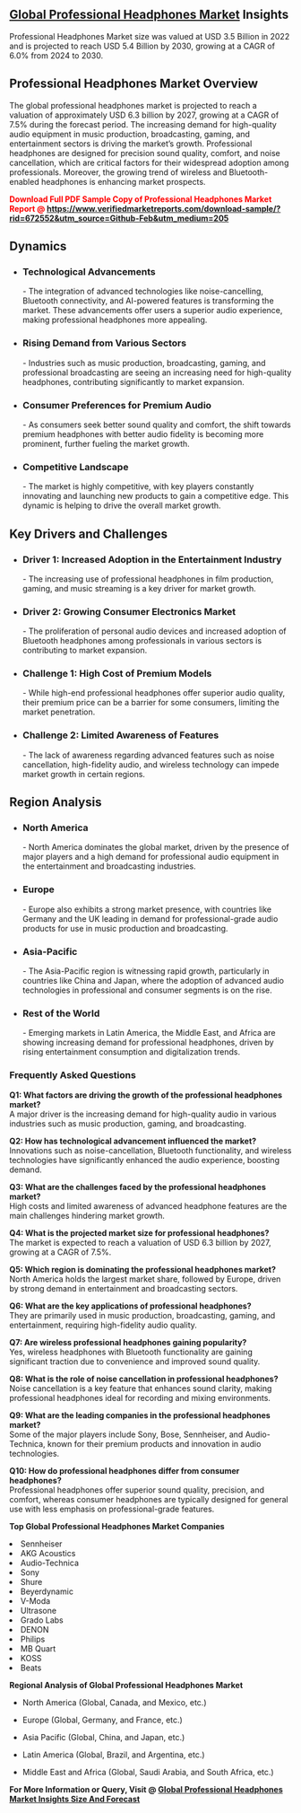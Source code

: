<h2><a href="https://www.verifiedmarketreports.com/download-sample/?rid=672552&amp;utm_source=Github&amp;utm_medium=205" target="_blank">Global Professional Headphones Market</a> Insights</h2><p>Professional Headphones Market size was valued at USD 3.5 Billion in 2022 and is projected to reach USD 5.4 Billion by 2030, growing at a CAGR of 6.0% from 2024 to 2030.</p><p> <h2>Professional Headphones Market Overview</h2> <p>The global professional headphones market is projected to reach a valuation of approximately USD 6.3 billion by 2027, growing at a CAGR of 7.5% during the forecast period. The increasing demand for high-quality audio equipment in music production, broadcasting, gaming, and entertainment sectors is driving the market’s growth. Professional headphones are designed for precision sound quality, comfort, and noise cancellation, which are critical factors for their widespread adoption among professionals. Moreover, the growing trend of wireless and Bluetooth-enabled headphones is enhancing market prospects.</p> <p><b><p><span class=""><span style="color: #ff0000;"><strong>Download Full PDF Sample Copy of Professional Headphones Market Report</strong> @ </span><a href="https://www.verifiedmarketreports.com/download-sample/?rid=672552&amp;utm_source=Github-Feb&amp;utm_medium=205" target="_blank">https://www.verifiedmarketreports.com/download-sample/?rid=672552&amp;utm_source=Github-Feb&amp;utm_medium=205</a></span></p></b></p> <h2>Dynamics</h2> <ul> <li><h3>Technological Advancements</h3> - The integration of advanced technologies like noise-cancelling, Bluetooth connectivity, and AI-powered features is transforming the market. These advancements offer users a superior audio experience, making professional headphones more appealing.</li> <li><h3>Rising Demand from Various Sectors</h3> - Industries such as music production, broadcasting, gaming, and professional broadcasting are seeing an increasing need for high-quality headphones, contributing significantly to market expansion.</li> <li><h3>Consumer Preferences for Premium Audio</h3> - As consumers seek better sound quality and comfort, the shift towards premium headphones with better audio fidelity is becoming more prominent, further fueling the market growth.</li> <li><h3>Competitive Landscape</h3> - The market is highly competitive, with key players constantly innovating and launching new products to gain a competitive edge. This dynamic is helping to drive the overall market growth.</li> </ul> <h2>Key Drivers and Challenges</h2> <ul> <li><h3>Driver 1: Increased Adoption in the Entertainment Industry</h3> - The increasing use of professional headphones in film production, gaming, and music streaming is a key driver for market growth.</li> <li><h3>Driver 2: Growing Consumer Electronics Market</h3> - The proliferation of personal audio devices and increased adoption of Bluetooth headphones among professionals in various sectors is contributing to market expansion.</li> <li><h3>Challenge 1: High Cost of Premium Models</h3> - While high-end professional headphones offer superior audio quality, their premium price can be a barrier for some consumers, limiting the market penetration.</li> <li><h3>Challenge 2: Limited Awareness of Features</h3> - The lack of awareness regarding advanced features such as noise cancellation, high-fidelity audio, and wireless technology can impede market growth in certain regions.</li> </ul> <h2>Region Analysis</h2> <ul> <li><h3>North America</h3> - North America dominates the global market, driven by the presence of major players and a high demand for professional audio equipment in the entertainment and broadcasting industries.</li> <li><h3>Europe</h3> - Europe also exhibits a strong market presence, with countries like Germany and the UK leading in demand for professional-grade audio products for use in music production and broadcasting.</li> <li><h3>Asia-Pacific</h3> - The Asia-Pacific region is witnessing rapid growth, particularly in countries like China and Japan, where the adoption of advanced audio technologies in professional and consumer segments is on the rise.</li> <li><h3>Rest of the World</h3> - Emerging markets in Latin America, the Middle East, and Africa are showing increasing demand for professional headphones, driven by rising entertainment consumption and digitalization trends.</li> </ul> <h3>Frequently Asked Questions</h3> <p><b>Q1: What factors are driving the growth of the professional headphones market?</b><br> A major driver is the increasing demand for high-quality audio in various industries such as music production, gaming, and broadcasting.</p> <p><b>Q2: How has technological advancement influenced the market?</b><br> Innovations such as noise-cancellation, Bluetooth functionality, and wireless technologies have significantly enhanced the audio experience, boosting demand.</p> <p><b>Q3: What are the challenges faced by the professional headphones market?</b><br> High costs and limited awareness of advanced headphone features are the main challenges hindering market growth.</p> <p><b>Q4: What is the projected market size for professional headphones?</b><br> The market is expected to reach a valuation of USD 6.3 billion by 2027, growing at a CAGR of 7.5%.</p> <p><b>Q5: Which region is dominating the professional headphones market?</b><br> North America holds the largest market share, followed by Europe, driven by strong demand in entertainment and broadcasting sectors.</p> <p><b>Q6: What are the key applications of professional headphones?</b><br> They are primarily used in music production, broadcasting, gaming, and entertainment, requiring high-fidelity audio quality.</p> <p><b>Q7: Are wireless professional headphones gaining popularity?</b><br> Yes, wireless headphones with Bluetooth functionality are gaining significant traction due to convenience and improved sound quality.</p> <p><b>Q8: What is the role of noise cancellation in professional headphones?</b><br> Noise cancellation is a key feature that enhances sound clarity, making professional headphones ideal for recording and mixing environments.</p> <p><b>Q9: What are the leading companies in the professional headphones market?</b><br> Some of the major players include Sony, Bose, Sennheiser, and Audio-Technica, known for their premium products and innovation in audio technologies.</p> <p><b>Q10: How do professional headphones differ from consumer headphones?</b><br> Professional headphones offer superior sound quality, precision, and comfort, whereas consumer headphones are typically designed for general use with less emphasis on professional-grade features.</p> </p><p><strong>Top Global Professional Headphones Market Companies</strong></p><div data-test-id=""><p><li>Sennheiser</li><li> AKG Acoustics</li><li> Audio-Technica</li><li> Sony</li><li> Shure</li><li> Beyerdynamic</li><li> V-Moda</li><li> Ultrasone</li><li> Grado Labs</li><li> DENON</li><li> Philips</li><li> MB Quart</li><li> KOSS</li><li> Beats</li></p><div><strong>Regional Analysis of&nbsp;Global Professional Headphones Market</strong></div><ul><li dir="ltr"><p dir="ltr">North America&nbsp;(Global, Canada, and Mexico, etc.)</p></li><li dir="ltr"><p dir="ltr">Europe (Global, Germany, and France, etc.)</p></li><li dir="ltr"><p dir="ltr">Asia Pacific&nbsp;(Global, China, and Japan, etc.)</p></li><li dir="ltr"><p dir="ltr">Latin America&nbsp;(Global, Brazil, and Argentina, etc.)</p></li><li dir="ltr">Middle East and Africa&nbsp;(Global, Saudi Arabia, and South Africa, etc.)</li></ul><p><strong>For More Information or Query, Visit @&nbsp;</strong><strong><a href="https://www.verifiedmarketreports.com/product/professional-headphones-market/?utm_source=Github&amp;utm_medium=205" target="_blank">Global Professional Headphones Market Insights Size And Forecast</a></strong></p></div>
